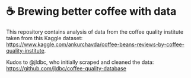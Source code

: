 # ☕ Brewing better coffee with data

This repository contains analysis of data from the coffee quality institute taken from this Kaggle dataset: https://www.kaggle.com/ankurchavda/coffee-beans-reviews-by-coffee-quality-institute.

Kudos to @jldbc, who initially scraped and cleaned the data: https://github.com/jldbc/coffee-quality-database
